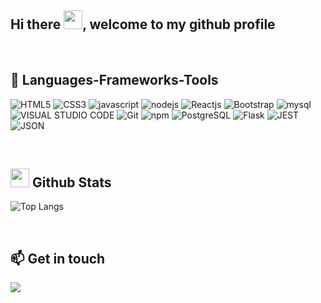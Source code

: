 
<!--
**francoparavan/francoparavan** is a ✨ _special_ ✨ repository because its `README.md` (this file) appears on your GitHub profile.

Here are some ideas to get you started:

- 🔭 I’m currently working on ...
- 🌱 I’m currently learning ...
- 👯 I’m looking to collaborate on ...
- 🤔 I’m looking for help with ...
- 💬 Ask me about ...
- 📫 How to reach me: ...
- 😄 Pronouns: ...
- ⚡ Fun fact: ...
-->
<h2>Hi there <img src="https://media.giphy.com/media/hvRJCLFzcasrR4ia7z/giphy.gif" width="30">, welcome to my github profile</h2>

<br>

## :robot: Languages-Frameworks-Tools
![HTML5](https://img.shields.io/badge/html5-%23E34F26.svg?style=for-the-badge&logo=html5&logoColor=white)
![CSS3](https://img.shields.io/badge/css3-%231572B6.svg?style=for-the-badge&logo=css3&logoColor=white)
![javascript](https://img.shields.io/badge/javascript%20-%23323330.svg?&style=for-the-badge&logo=javascript&logoColor=%23F7DF1E)
![nodejs](https://img.shields.io/badge/node.js%20-%2343853D.svg?&style=for-the-badge&logo=node.js&logoColor=white)
![Reactjs](https://img.shields.io/badge/react%20-%2320232a.svg?&style=for-the-badge&logo=react&logoColor=%2361DAFB)
![Bootstrap](https://img.shields.io/badge/bootstrap%20-%23563D7C.svg?&style=for-the-badge&logo=bootstrap&logoColor=white)
![mysql](https://img.shields.io/badge/mysql-4479A1.svg?style=for-the-badge&logo=mysql&logoColor=white)
![VISUAL STUDIO CODE](https://img.shields.io/badge/VISUAL%20STUDIO%20CODE-0078D7?style=for-the-badge&logo=visualstudiocode&logoColor=white)
![Git](https://img.shields.io/badge/git-%23F05033.svg?style=for-the-badge&logo=git&logoColor=white)
![npm](https://img.shields.io/badge/npm-CB3837.svg?style=for-the-badge&logo=npm&logoColor=white)
![PostgreSQL](https://img.shields.io/badge/PostgreSQL-316192?style=for-the-badge&logo=postgresql&logoColor=white)
![Flask](https://img.shields.io/badge/Flask-000000?style=for-the-badge&logo=flask&logoColor=white)
![JEST](https://img.shields.io/badge/JEST-9C4860?style=for-the-badge&logo=jest&logoColor=white)
![JSON](https://img.shields.io/badge/JSON-979797?style=for-the-badge&logo=json&logoColor=white)

<br>

## <img src="https://media.giphy.com/media/iY8CRBdQXODJSCERIr/giphy.gif" width="30"> Github Stats
![Top Langs](https://github-readme-stats.vercel.app/api/top-langs/?username=francoparavan&layout=compact&theme=dark&hide_border=true)&nbsp;&nbsp;&nbsp;&nbsp;

<br>

## :mailbox: Get in touch
<a href="https://www.google.com"><img src="https://img.shields.io/badge/LinkedIn-0A66C2?style=for-the-badge&logo=linkedin&logoColor=white"/></a>
